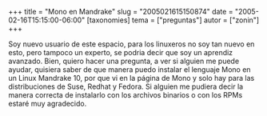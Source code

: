 +++
title = "Mono en Mandrake"
slug = "2005021615150874"
date = "2005-02-16T15:15:00-06:00"
[taxonomies]
tema = ["preguntas"]
autor = ["zonin"]
+++

Soy nuevo usuario de este espacio, para los linuxeros no soy tan nuevo
en esto, pero tampoco un experto, se podria decir que soy un aprendiz
avanzado. Bien, quiero hacer una pregunta, a ver si alguien me puede
ayudar, quisiera saber de que manera puedo instalar el lenguaje Mono en
un Linux Mandrake 10, por que vi en la página de Mono y solo hay para
las distribuciones de Suse, Redhat y Fedora. Si alguien me pudiera decir
la manera correcta de instalarlo con los archivos binarios o con los
RPMs estaré muy agradecido.


